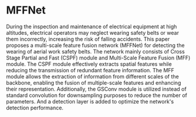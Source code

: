 # MFFNet
During the inspection and maintenance of electrical equipment at high altitudes, electrical operators may neglect wearing safety belts or wear them incorrectly, increasing the risk of falling accidents. This paper proposes a multi-scale feature fusion network (MFFNet) for detecting the wearing of aerial work safety belts. The network mainly consists of Cross Stage Partial and Fast (CSPF) module and Multi-Scale Feature Fusion (MFF) module. The CSPF module effectively extracts spatial features while reducing the transmission of redundant feature information. The MFF module allows the extraction of information from different scales of the backbone, enabling the fusion of multiple-scale features and enhancing their representation. Additionally, the GSConv module is utilized instead of standard convolution for downsampling purposes to reduce the number of parameters. And a detection layer is added to optimize the network's detection performance.
